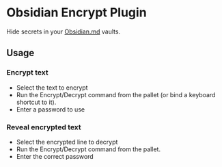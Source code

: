 # Obsidian Encrypt Plugin

Hide secrets in your [Obsidian.md](https://obsidian.md/) vaults.

## Usage

### Encrypt text

- Select the text to encrypt
- Run the Encrypt/Decrypt command from the pallet (or bind a keyboard shortcut to it).
- Enter a password to use

<!-- TODO: add gif -->

### Reveal encrypted text
- Select the encrypted line to decrypt
- Run the Encrypt/Decrypt command from the pallet.
- Enter the correct password

<!-- TODO: add gif -->

<!-- ## Installation
You can install the plugin via the Community Plugins tab within Obsidian. Just search for "Encrypt" -->